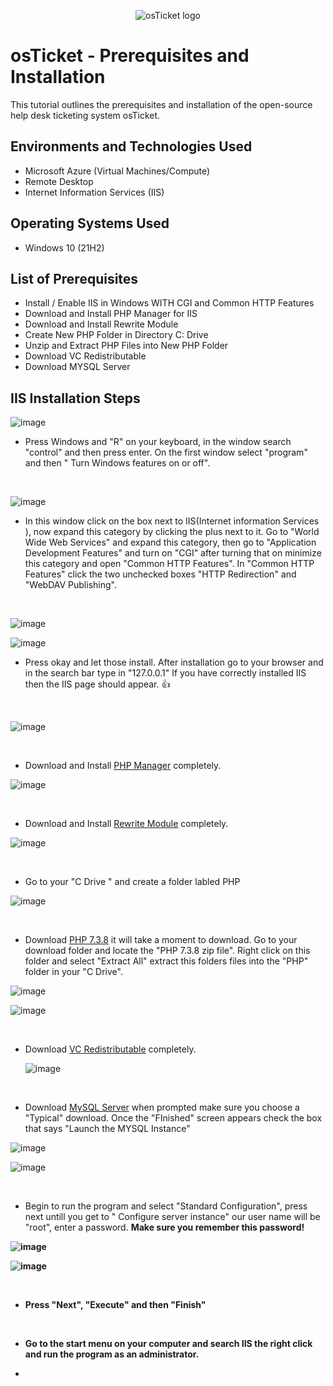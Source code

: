 <p align="center">
<img src="https://i.imgur.com/Clzj7Xs.png" alt="osTicket logo"/>
</p>

<h1>osTicket - Prerequisites and Installation</h1>
This tutorial outlines the prerequisites and installation of the open-source help desk ticketing system osTicket.<br />


<h2>Environments and Technologies Used</h2>

- Microsoft Azure (Virtual Machines/Compute)
- Remote Desktop
- Internet Information Services (IIS)

<h2>Operating Systems Used </h2>

- Windows 10</b> (21H2)

<h2>List of Prerequisites</h2>

- Install / Enable IIS in Windows WITH CGI and Common HTTP Features
- Download and Install PHP Manager for IIS
- Download and Install Rewrite Module
- Create New PHP Folder in Directory C: Drive
- Unzip and Extract PHP Files into New PHP Folder
- Download VC Redistributable
- Download MYSQL Server

<h2>IIS Installation Steps</h2>

<p>

![image](https://github.com/Janelle888/osticket-prereqs/assets/142438143/6d4913fe-9d69-4c13-9c82-d4abe57c8863)


</p>
<p>
  
- Press Windows and "R" on your keyboard, in the window search "control" and then press enter. On the first window select "program" and then " Turn Windows features on or off".
</p>
<br />

<p>

![image](https://github.com/Janelle888/osticket-prereqs/assets/142438143/c56b1983-a64d-43c4-a067-6a3c9fc3ad82)


</p>
<p>

- In this window click on the box next to IIS(Internet information Services ), now expand this category by clicking the plus next to it. Go to "World Wide Web Services" and expand this category, then go to "Application Development Features" and turn on "CGI" after turning that on minimize this category and open "Common HTTP Features". In "Common HTTP Features" click the two unchecked boxes "HTTP Redirection" and "WebDAV Publishing".
</p>
<br />

<p>
  
![image](https://github.com/Janelle888/osticket-prereqs/assets/142438143/3b265151-381b-4a3b-b9e6-ca83f1cba41b)

</p>


<p>

![image](https://github.com/Janelle888/osticket-prereqs/assets/142438143/27ec9dda-01d4-4e21-883c-582e3ba3e88f)


<p>
<p>
  
- Press okay and let those install. After installation go to your browser and in the search bar type in "127.0.0.1" If you have correctly installed IIS then the IIS page should appear. </a>👍
<p>
<br />

<p>

![image](https://github.com/Janelle888/osticket-prereqs/assets/142438143/98fa1ed1-2437-4f9d-bcad-cd9a50c2f237)

<p>
<br />
  
<p>

<p>
  
- Download and Install [PHP Manager](https://drive.google.com/file/d/1RHsNd4eWIOwaNpj3JW4vzzmzNUH86wY_/view?usp=share_link) completely.
<p>

![image](https://github.com/Janelle888/osticket-prereqs/assets/142438143/370ac715-0732-4a1f-98b4-d7bbabb9a4c2)


<p>
<br />

<p>
  
- Download and Install [Rewrite Module](https://drive.google.com/file/d/1tIK9GZBKj1JyUP87eewxgdNqn9pZmVmY/view?usp=share_link) completely.
<p>

![image](https://github.com/Janelle888/osticket-prereqs/assets/142438143/a0f06db4-206e-4e4a-85a4-8a7aecb8c586)

<p>
<br />
  
<p>
  
- Go to your "C Drive " and create a folder labled PHP
<p>

![image](https://github.com/Janelle888/osticket-prereqs/assets/142438143/9f695f02-c1fd-4d53-a1af-363376f2d9a2)


<p>
<br />

<p>
  
- Download [PHP 7.3.8](https://drive.google.com/file/d/1snNMtLdCOpMtkCyD4mvl9yOOmvVIp9fP/view?usp=share_link) it will take a moment to download. Go to your download folder and locate the "PHP 7.3.8 zip file". Right click on this folder and select "Extract All" extract this folders files into the "PHP" folder in your "C Drive".

<p>

![image](https://github.com/Janelle888/osticket-prereqs/assets/142438143/c9f949c5-7435-477e-a177-9ec815788e8c)

<p>

![image](https://github.com/Janelle888/osticket-prereqs/assets/142438143/9dad33e2-caa5-4605-a434-73fdedb860a1)

<p>
<br />

<p>

- Download [VC Redistributable](https://drive.google.com/file/d/1s1OsGF3-ioO0_9LYizPRiVuIkb3lFJgH/view?usp=share_link) completely.
  <p>

  ![image](https://github.com/Janelle888/osticket-prereqs/assets/142438143/80920d5d-622b-4d2c-9de6-978d40dcd911)

  <p>
  <br />

  <p>

- Download [MySQL Server](https://drive.google.com/file/d/1_OWh9p7VQLcrB0q_V7qT8yHl0xo5gv7z/view?usp=share_link) when prompted make sure you choose a "Typical" download. Once the "FInished" screen appears check the box that says "Launch the MYSQL Instance"
  <p>

![image](https://github.com/Janelle888/osticket-prereqs/assets/142438143/40b0690d-eb0a-4364-b91d-ac88854255c9)

<p>
  
  ![image](https://github.com/Janelle888/osticket-prereqs/assets/142438143/5141589e-e2a5-4c78-bce2-5bc7829c97a2)

<p>
<br />
  
- Begin to run the program and select "Standard Configuration", press next untill you get to " Configure server instance" our user name will be "root", enter a password. <b> Make sure you remember this password! <b>

<p>

![image](https://github.com/Janelle888/osticket-prereqs/assets/142438143/aed886f1-bb3b-4ac6-ba9a-16a8331f2295)

<p>

![image](https://github.com/Janelle888/osticket-prereqs/assets/142438143/af511134-6382-45f0-80df-549ac54a7766)

<p>
<br \>
  
- Press "Next", "Execute" and then "Finish"

  <p>
  <br \>
- Go to the start menu on your computer and search IIS the right click and run the program as an administrator.

- <p>

